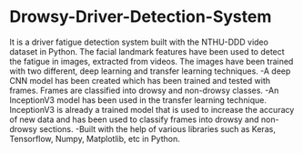 # Drowsy-Driver-Detection-System
It is a driver fatigue detection system built with the NTHU-DDD video dataset in Python. The facial landmark features have been used to detect the fatigue in images, extracted from videos. The images have been trained with two different, deep learning and transfer learning techniques.
-A deep CNN model has been created which has been trained and tested with frames. Frames are classified into drowsy and non-drowsy classes.
-An InceptionV3 model has been used in the transfer learning technique. InceptionV3 is already a trained model that is used to increase the accuracy of new data and has been used to classify frames into drowsy and non-drowsy sections.
-Built with the help of various libraries such as Keras, Tensorflow, Numpy, Matplotlib, etc in Python.
